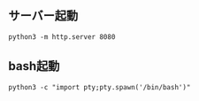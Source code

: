 ## サーバー起動
```
python3 -m http.server 8080
```

## bash起動
```
python3 -c "import pty;pty.spawn('/bin/bash')"
```